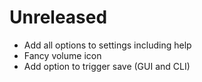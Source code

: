 # Unreleased
- Add all options to settings including help
- Fancy volume icon
- Add option to trigger save (GUI and CLI)
